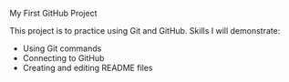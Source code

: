 My First GitHub Project

This project is to practice using Git and GitHub.
 Skills I will demonstrate:
- Using Git commands
- Connecting to GitHub
- Creating and editing README files
